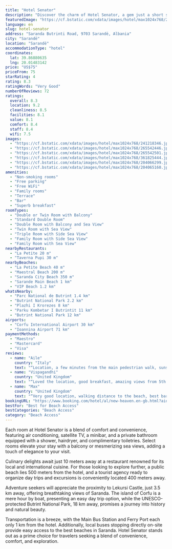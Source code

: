 ```yaml
---
title: "Hotel Senator"
description: "Discover the charm of Hotel Senator, a gem just a short stroll from the heart of Sarandë, offering guests the luxury of stepping directly onto its private beach."
featuredImage: "https://cf.bstatic.com/xdata/images/hotel/max1024x768/241218346.jpg?k=a840420541179bdc6c1ccff53ce95eb57106ef09af622d9e2b76947fd338a33b&o=&hp=1"
language: en
slug: hotel-senator
address: "Saranda Butrinti Road, 9703 Sarandë, Albania"
city: "Sarandë"
location: "Sarandë"
accommodationType: "hotel"
coordinates:
  lat: 39.86880635
  lng: 20.01483142
price: "US$75"
priceFrom: 75
starRating: 4
rating: 8.3
ratingWords: "Very Good"
numberOfReviews: 72
ratings:
  overall: 8.3
  location: 9.2
  cleanliness: 8.5
  facilities: 8.1
  value: 8.1
  comfort: 8.4
  staff: 8.4
  wifi: 7.5
images:
  - "https://cf.bstatic.com/xdata/images/hotel/max1024x768/241218346.jpg?k=a840420541179bdc6c1ccff53ce95eb57106ef09af622d9e2b76947fd338a33b&o=&hp=1"
  - "https://cf.bstatic.com/xdata/images/hotel/max1024x768/265542446.jpg?k=8f3268864346f6a5aa121051387a887597a0b0d35df457698b1b95cc9630fa42&o=&hp=1"
  - "https://cf.bstatic.com/xdata/images/hotel/max1024x768/265542501.jpg?k=622ca32d34aba977e171a4940bae2a76aadeea161902798122bec5136823d1b8&o=&hp=1"
  - "https://cf.bstatic.com/xdata/images/hotel/max1024x768/361825444.jpg?k=8d0e1f310874edbbd1ecd2e0af2c863a9c178ba485be77b0ca161cf5f3cec4b1&o=&hp=1"
  - "https://cf.bstatic.com/xdata/images/hotel/max1024x768/204066299.jpg?k=e8245ad8c32d57b131c9964deff1637666fd0dacdba2278af2900cec45d58752&o=&hp=1"
  - "https://cf.bstatic.com/xdata/images/hotel/max1024x768/204065160.jpg?k=c0e14014c7e7d0e8b94f6e0eef80695f50b49a0412ae968bf0af04daf4128c62&o=&hp=1"
amenities:
  - "Non-smoking rooms"
  - "Free parking"
  - "Free WiFi"
  - "Family rooms"
  - "Terrace"
  - "Bar"
  - "Superb breakfast"
roomTypes:
  - "Double or Twin Room with Balcony"
  - "Standard Double Room"
  - "Double Room with Balcony and Sea View"
  - "Twin Room with Sea View"
  - "Triple Room with Side Sea View"
  - "Family Room with Side Sea View"
  - "Family Room with Sea View"
nearbyRestaurants:
  - "La Petite 20 m"
  - "Taverna Pupi 30 m"
nearbyBeaches:
  - "La Petite Beach 40 m"
  - "Maestral Beach 200 m"
  - "Saranda City Beach 350 m"
  - "Sarande Main Beach 1 km"
  - "VIP Beach 1.2 km"
whatsNearby:
  - "Parc National de Butrint 1.4 km"
  - "Butrint National Park 2.2 km"
  - "Plazhi I Krorezes 8 km"
  - "Parku Kombetar I Butrintit 11 km"
  - "Butrint National Park 12 km"
airports:
  - "Corfu International Airport 30 km"
  - "Ioannina Airport 71 km"
paymentMethods:
  - "Maestro"
  - "Mastercard"
  - "Visa"
reviews:
  - name: "Aile"
    country: "Italy"
    text: "“Location, a few minutes from the main pedestrian walk, sunset from the terrace, great and varied breakfast also from terrace, staff attentive and available specially Mirella with her home made cakes and pastries and always smiling. The owners...”"
  - name: "Vispagandhi"
    country: "United Kingdom"
    text: "“Loved the location, good breakfast, amazing views from 5th and 6th floor balcony. Value for money and we'll worth a stay. You can take the ferry across to Corfu which is clearly visible.”"
  - name: "Max"
    country: "United Kingdom"
    text: "“Very good location, walking distance to the beach, best bars and restaurants. Close to Center and all tourist attractions. Hotel Bar is on the top floor, serving very good breakfast and you can enjoy the amazing view of Saranda at breakfast time...”"
bookingURL: "https://www.booking.com/hotel/al/new-heaven.en-gb.html?aid=8035640"
bestFor: "Best for Beach Access"
bestCategories: "Beach Access"
category: "Beach Access"
---
```


Each room at Hotel Senator is a blend of comfort and convenience, featuring air conditioning, satellite TV, a minibar, and a private bathroom equipped with a shower, hairdryer, and complimentary toiletries. Select rooms elevate your stay with a balcony or mesmerizing sea views, adding a touch of elegance to your visit.

Culinary delights await just 10 meters away at a restaurant renowned for its local and international cuisine. For those looking to explore further, a public beach lies 500 meters from the hotel, and a tourist agency ready to organize day trips and excursions is conveniently located 400 meters away.

Adventure seekers will appreciate the proximity to Lekursi Castle, just 3.5 km away, offering breathtaking views of Saranda. The island of Corfu is a mere hour by boat, presenting an easy day trip option, while the UNESCO-protected Butrint National Park, 18 km away, promises a journey into history and natural beauty.

Transportation is a breeze, with the Main Bus Station and Ferry Port each only 1 km from the hotel. Additionally, local buses stopping directly on-site provide easy access to the best beaches in Saranda. Hotel Senator stands out as a prime choice for travelers seeking a blend of convenience, comfort, and exploration.